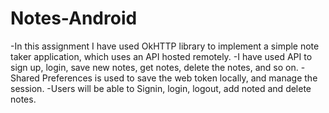 # Notes-Android

  -In this assignment I have used OkHTTP library to implement a simple note taker application, which uses an API hosted remotely. 
  -I have used API to sign up, login, save new notes, get notes, delete the notes, and so on. 
  -Shared Preferences is used to save the web token locally, and manage the session.
  -Users will be able to Signin, login, logout, add noted and delete notes.
